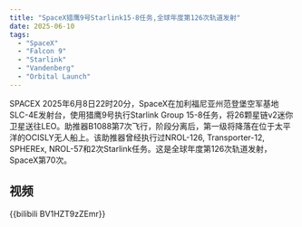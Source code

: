```yaml
---
title: "SpaceX猎鹰9号Starlink15-8任务,全球年度第126次轨道发射"
date: 2025-06-10
tags:
  - "SpaceX"
  - "Falcon 9"
  - "Starlink"
  - "Vandenberg"
  - "Orbital Launch"
---
```


SPACEX 2025年6月8日22时20分，SpaceX在加利福尼亚州范登堡空军基地SLC-4E发射台，使用猎鹰9号执行Starlink Group 15-8任务，将26颗星链v2迷你卫星送往LEO。助推器B1088第7次飞行，阶段分离后，第一级将降落在位于太平洋的OCISLY无人船上。该助推器曾经执行过NROL-126, Transporter-12, SPHEREx, NROL-57和2次Starlink任务。这是全球年度第126次轨道发射，SpaceX第70次。

## 视频

{{bilibili BV1HZT9zZEmr}}
  